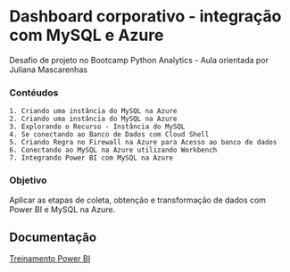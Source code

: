 
# Dashboard corporativo - integração com MySQL e Azure

Desafio de projeto no Bootcamp Python Analytics - Aula orientada por Juliana Mascarenhas

### Contéudos

    1. Criando uma instância do MySQL na Azure
    2. Criando uma instância do MySQL na Azure
    3. Explorando o Recurso - Instância do MySQL
    4. Se conectando ao Banco de Dados com Cloud Shell
    5. Criando Regra no Firewall na Azure para Acesso ao banco de dados
    6. Conectando ao MySQL na Azure utilizando Workbench
    7. Integrando Power BI com MySQL na Azure

### Objetivo

Aplicar as etapas de coleta, obtenção e transformação de dados com Power BI e MySQL na Azure. 





## Documentação

[Treinamento Power BI](https://learn.microsoft.com/pt-br/training/modules/get-started-with-power-bi/?WT.mc_id=powerbi_home_inproduct_introcard)

